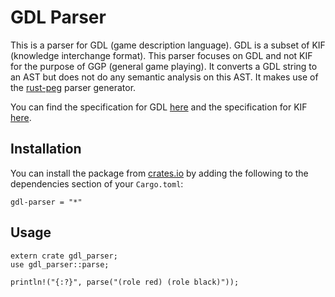 GDL Parser
==========

This is a parser for GDL (game description language). GDL is a subset of KIF (knowledge interchange format). This parser focuses on GDL and not KIF for the purpose of GGP (general game playing). It converts a GDL string to an AST but does not do any semantic analysis on this AST. It makes use of the [rust-peg](https://github.com/kevinmehall/rust-peg) parser generator.

You can find the specification for GDL [here](http://logic.stanford.edu/classes/cs227/2013/readings/gdl_spec.pdf) and the specification for KIF [here](http://logic.stanford.edu/kif/Hypertext/kif-manual.html).

Installation
------------

You can install the package from [crates.io](https://crates.io/) by adding the following to the dependencies section of your `Cargo.toml`:

```
gdl-parser = "*"
```

Usage
-----

```
extern crate gdl_parser;
use gdl_parser::parse;

println!("{:?}", parse("(role red) (role black)"));
```
